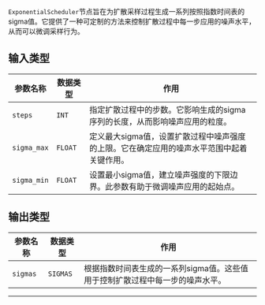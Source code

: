 `ExponentialScheduler`节点旨在为扩散采样过程生成一系列按照指数时间表的sigma值。它提供了一种可定制的方法来控制扩散过程中每一步应用的噪声水平，从而可以微调采样行为。

## 输入类型

| 参数名称 | 数据类型 | 作用 |
| --- | --- | --- |
| `steps` | `INT` | 指定扩散过程中的步数。它影响生成的sigma序列的长度，从而影响噪声应用的粒度。 |
| `sigma_max` | `FLOAT` | 定义最大sigma值，设置扩散过程中噪声强度的上限。它在确定应用的噪声水平范围中起着关键作用。 |
| `sigma_min` | `FLOAT` | 设置最小sigma值，建立噪声强度的下限边界。此参数有助于微调噪声应用的起始点。 |

## 输出类型

| 参数名称 | 数据类型 | 作用 |
| --- | --- | --- |
| `sigmas` | `SIGMAS` | 根据指数时间表生成的一系列sigma值。这些值用于控制扩散过程中每一步的噪声水平。 |

---
